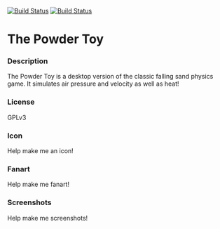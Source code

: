 [![Build Status](https://travis-ci.org/kodi-game/game.libretro.thepowdertoy.svg?branch=master)](https://travis-ci.org/kodi-game/game.libretro.thepowdertoy)
[![Build Status](https://ci.appveyor.com/api/projects/status/github/kodi-game/game.libretro.thepowdertoy?svg=true)](https://ci.appveyor.com/project/kodi-game/game-libretro-thepowdertoy)

# The Powder Toy

### Description

The Powder Toy is a desktop version of the classic falling sand physics game. It simulates air pressure and velocity as well as heat!

### License

GPLv3

### Icon

Help make me an icon!

### Fanart

Help make me fanart!

### Screenshots

Help make me screenshots!

